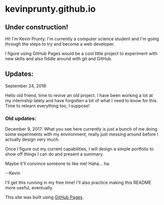 # kevinprunty.github.io

## Under construction!

Hi! I'm Kevin Prunty. I'm currently a computer science student and I'm 
going through the steps to try and become a web developer. 

I figure using GitHub Pages would be a cool little project to experiment 
with new skills and also fiddle around with git and GitHub. 

## Updates:

September 24, 2018: 

Hello old friend, time to revive an old project.
I have been working a lot at my internship lately and have forgotten a bit of what I need to know for this. 
Time to relearn everything too, I suppose!

### Old updates:
December 9, 2017: What you see here currently is just a bunch of me doing some experiments with my environment, really just messing around before I actually design very much. 

Once I figure out my current capabilities, I will design a simple portfolio to show off things I can do and present a summary. 

Maybe it'll convince someone to like me! Haha... ha.

--Kevin

I'll get this running in my free time! I'll also practice making this README more useful, eventually.

This site was built using [GitHub Pages](https://pages.github.com/).

